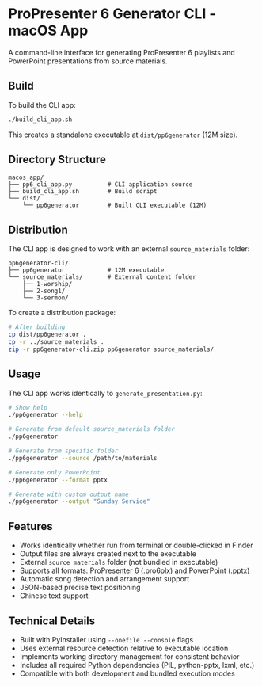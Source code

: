 # ProPresenter 6 Generator CLI - macOS App

A command-line interface for generating ProPresenter 6 playlists and PowerPoint presentations from source materials.

## Build

To build the CLI app:

```bash
./build_cli_app.sh
```

This creates a standalone executable at `dist/pp6generator` (12M size).

## Directory Structure

```
macos_app/
├── pp6_cli_app.py          # CLI application source
├── build_cli_app.sh        # Build script
└── dist/
    └── pp6generator        # Built CLI executable (12M)
```

## Distribution

The CLI app is designed to work with an external `source_materials` folder:

```
pp6generator-cli/
├── pp6generator            # 12M executable
└── source_materials/       # External content folder
    ├── 1-worship/
    ├── 2-song1/
    └── 3-sermon/
```

To create a distribution package:

```bash
# After building
cp dist/pp6generator .
cp -r ../source_materials .
zip -r pp6generator-cli.zip pp6generator source_materials/
```

## Usage

The CLI app works identically to `generate_presentation.py`:

```bash
# Show help
./pp6generator --help

# Generate from default source_materials folder
./pp6generator

# Generate from specific folder
./pp6generator --source /path/to/materials

# Generate only PowerPoint
./pp6generator --format pptx

# Generate with custom output name
./pp6generator --output "Sunday Service"
```

## Features

- Works identically whether run from terminal or double-clicked in Finder
- Output files are always created next to the executable
- External `source_materials` folder (not bundled in executable)
- Supports all formats: ProPresenter 6 (.pro6plx) and PowerPoint (.pptx)
- Automatic song detection and arrangement support
- JSON-based precise text positioning
- Chinese text support

## Technical Details

- Built with PyInstaller using `--onefile --console` flags
- Uses external resource detection relative to executable location
- Implements working directory management for consistent behavior
- Includes all required Python dependencies (PIL, python-pptx, lxml, etc.)
- Compatible with both development and bundled execution modes